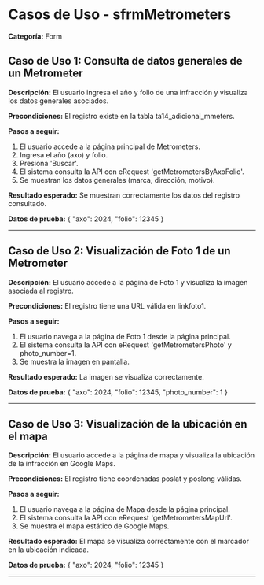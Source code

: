 # Casos de Uso - sfrmMetrometers

**Categoría:** Form

## Caso de Uso 1: Consulta de datos generales de un Metrometer

**Descripción:** El usuario ingresa el año y folio de una infracción y visualiza los datos generales asociados.

**Precondiciones:**
El registro existe en la tabla ta14_adicional_mmeters.

**Pasos a seguir:**
1. El usuario accede a la página principal de Metrometers.
2. Ingresa el año (axo) y folio.
3. Presiona 'Buscar'.
4. El sistema consulta la API con eRequest 'getMetrometersByAxoFolio'.
5. Se muestran los datos generales (marca, dirección, motivo).

**Resultado esperado:**
Se muestran correctamente los datos del registro consultado.

**Datos de prueba:**
{ "axo": 2024, "folio": 12345 }

---

## Caso de Uso 2: Visualización de Foto 1 de un Metrometer

**Descripción:** El usuario accede a la página de Foto 1 y visualiza la imagen asociada al registro.

**Precondiciones:**
El registro tiene una URL válida en linkfoto1.

**Pasos a seguir:**
1. El usuario navega a la página de Foto 1 desde la página principal.
2. El sistema consulta la API con eRequest 'getMetrometersPhoto' y photo_number=1.
3. Se muestra la imagen en pantalla.

**Resultado esperado:**
La imagen se visualiza correctamente.

**Datos de prueba:**
{ "axo": 2024, "folio": 12345, "photo_number": 1 }

---

## Caso de Uso 3: Visualización de la ubicación en el mapa

**Descripción:** El usuario accede a la página de mapa y visualiza la ubicación de la infracción en Google Maps.

**Precondiciones:**
El registro tiene coordenadas poslat y poslong válidas.

**Pasos a seguir:**
1. El usuario navega a la página de Mapa desde la página principal.
2. El sistema consulta la API con eRequest 'getMetrometersMapUrl'.
3. Se muestra el mapa estático de Google Maps.

**Resultado esperado:**
El mapa se visualiza correctamente con el marcador en la ubicación indicada.

**Datos de prueba:**
{ "axo": 2024, "folio": 12345 }

---

